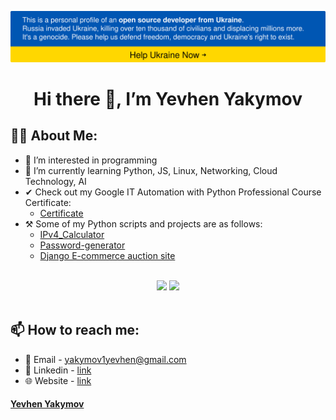 [![Stand With Ukraine](https://raw.githubusercontent.com/vshymanskyy/StandWithUkraine/main/banner-personal-page.svg)](https://stand-with-ukraine.pp.ua)

<h1 align="center"> Hi there 👋, I’m Yevhen Yakymov </h1> 

<h2 align="left"> 👨‍💻 About Me:</h2>

- 👀 I’m interested in programming
- 🌱 I’m currently learning Python, JS, Linux, Networking, Cloud Technology, AI
-  ✔ Check out my Google IT Automation with Python Professional Course Certificate:
    - [Certificate](https://github.com/thestig1990/google_it_automation_with_python) 
-  ⚒ Some of my Python scripts and projects are as follows:
   - [IPv4_Calculator](https://github.com/thestig1990/IPv4_Calculator)
   - [Password-generator](https://github.com/thestig1990/password-generator)
   - [Django E-commerce auction site](https://github.com/thestig1990/commerce)

<br>

<div align="center">
  <img height="160em" src="https://github-readme-stats.vercel.app/api/top-langs/?username=thestig1990&layout=compact&langs_count=7&theme=aura"/>
  
  <img height="160em" src="https://github-readme-stats.vercel.app/api?username=thestig1990&show_icons=true&theme=aura&include_all_commits=true&count_private=true"/>
</div>

<br>

<h2 align="left"> 📫 How to reach me:</h2>

- 📩 Email -    yakymov1yevhen@gmail.com
- 🔗 Linkedin - [link](https://www.linkedin.com/in/yevhen-yakymov/)
- 🌐 Website - [link](http://yakymov.website/certification.html)
#### [Yevhen Yakymov](https://github.com/thestig1990) 
